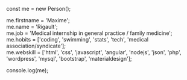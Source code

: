 const me = new Person();  

me.firstname = 'Maxime';  
me.name = 'Rigault';  
me.job = 'Medical internship in general practice / family medicine';  
me.hobits = ['coding', 'swimming', 'stats', 'tech', 'medical association/syndicate'];  
me.webskill = ['html', 'css', 'javascript', 'angular', 'nodejs', 'json', 'php', 'wordpress', 'mysql', 'bootstrap', 'materialdesign'];  

console.log(me);  
